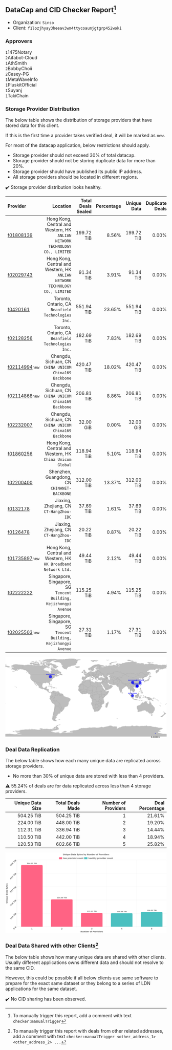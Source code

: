 ## DataCap and CID Checker Report[^1]
 - Organization: `Sinso`
 - Client: `f1lozjhyay3heeav3wm4ttycoaumjgtgrp452woki`
### Approvers
`1`1475Notary<br/>`2`Aifabot-Cloud<br/>`1`AthSmith<br/>`2`BobbyChoii<br/>`2`Casey-PG<br/>`1`MetaWaveInfo<br/>`1`PluskitOfficial<br/>`1`Suyanj<br/>`1`TakiChain

### Storage Provider Distribution
The below table shows the distribution of storage providers that have stored data for this client.

If this is the first time a provider takes verified deal, it will be marked as `new`.

For most of the datacap application, below restrictions should apply.
 - Storage provider should not exceed 30% of total datacap.
 - Storage provider should not be storing duplicate data for more than 20%.
 - Storage provider should have published its public IP address.
 - All storage providers should be located in different regions.

✔️ Storage provider distribution looks healthy.

| Provider                                                    |                                                                        Location | Total Deals Sealed | Percentage | Unique Data | Duplicate Deals |
| :---------------------------------------------------------- | ------------------------------------------------------------------------------: | -----------------: | ---------: | ----------: | --------------: |
| [f01808139](https://filfox.info/en/address/f01808139)       | Hong Kong, Central and Western, HK<br/>`ANLIAN NETWORK TECHNOLOGY CO., LIMITED` |         199.72 TiB |      8.56% |  199.72 TiB |           0.00% |
| [f02029743](https://filfox.info/en/address/f02029743)       | Hong Kong, Central and Western, HK<br/>`ANLIAN NETWORK TECHNOLOGY CO., LIMITED` |          91.34 TiB |      3.91% |   91.34 TiB |           0.00% |
| [f0420161](https://filfox.info/en/address/f0420161)         |                          Toronto, Ontario, CA<br/>`Beanfield Technologies Inc.` |         551.94 TiB |     23.65% |  551.94 TiB |           0.00% |
| [f02128256](https://filfox.info/en/address/f02128256)       |                          Toronto, Ontario, CA<br/>`Beanfield Technologies Inc.` |         182.69 TiB |      7.83% |  182.69 TiB |           0.00% |
| [f02114994](https://filfox.info/en/address/f02114994)`new`  |                       Chengdu, Sichuan, CN<br/>`CHINA UNICOM China169 Backbone` |         420.47 TiB |     18.02% |  420.47 TiB |           0.00% |
| [f02114868](https://filfox.info/en/address/f02114868)`new`  |                       Chengdu, Sichuan, CN<br/>`CHINA UNICOM China169 Backbone` |         206.81 TiB |      8.86% |  206.81 TiB |           0.00% |
| [f02232007](https://filfox.info/en/address/f02232007)       |                       Chengdu, Sichuan, CN<br/>`CHINA UNICOM China169 Backbone` |          32.00 GiB |      0.00% |   32.00 GiB |           0.00% |
| [f01860256](https://filfox.info/en/address/f01860256)       |                    Hong Kong, Central and Western, HK<br/>`China Unicom Global` |         118.94 TiB |      5.10% |  118.94 TiB |           0.00% |
| [f02200400](https://filfox.info/en/address/f02200400)       |                                 Shenzhen, Guangdong, CN<br/>`CHINANET-BACKBONE` |         312.00 TiB |     13.37% |  312.00 TiB |           0.00% |
| [f0132178](https://filfox.info/en/address/f0132178)         |                                     Jiaxing, Zhejiang, CN<br/>`CT-HangZhou-IDC` |          37.69 TiB |      1.61% |   37.69 TiB |           0.00% |
| [f0126478](https://filfox.info/en/address/f0126478)         |                                     Jiaxing, Zhejiang, CN<br/>`CT-HangZhou-IDC` |          20.22 TiB |      0.87% |   20.22 TiB |           0.00% |
| [f01735897](https://filfox.info/en/address/f01735897)`new`  |              Hong Kong, Central and Western, HK<br/>`HK Broadband Network Ltd.` |          49.44 TiB |      2.12% |   49.44 TiB |           0.00% |
| [f02222222](https://filfox.info/en/address/f02222222)       |             Singapore, Singapore, SG<br/>`Tencent Building, Kejizhongyi Avenue` |         115.25 TiB |      4.94% |  115.25 TiB |           0.00% |
| [f02025503](https://filfox.info/en/address/f02025503)`new`  |             Singapore, Singapore, SG<br/>`Tencent Building, Kejizhongyi Avenue` |          27.31 TiB |      1.17% |   27.31 TiB |           0.00% |

<img src="https://raw.githubusercontent.com/data-preservation-programs/filplus-checker-assets/main/filecoin-project/filecoin-plus-large-datasets/issues/961/1689954726527.png"/>

### Deal Data Replication
The below table shows how each many unique data are replicated across storage providers.

- No more than 30% of unique data are stored with less than 4 providers.

⚠️ 55.24% of deals are for data replicated across less than 4 storage providers.

| Unique Data Size | Total Deals Made | Number of Providers | Deal Percentage |
| ---------------: | ---------------: | ------------------: | --------------: |
|       504.25 TiB |       504.25 TiB |                   1 |          21.61% |
|       224.00 TiB |       448.00 TiB |                   2 |          19.20% |
|       112.31 TiB |       336.94 TiB |                   3 |          14.44% |
|       110.50 TiB |       442.00 TiB |                   4 |          18.94% |
|       120.53 TiB |       602.66 TiB |                   5 |          25.82% |

<img src="https://raw.githubusercontent.com/data-preservation-programs/filplus-checker-assets/main/filecoin-project/filecoin-plus-large-datasets/issues/961/1689954727293.png"/>

### Deal Data Shared with other Clients[^3]
The below table shows how many unique data are shared with other clients.
Usually different applications owns different data and should not resolve to the same CID.

However, this could be possible if all below clients use same software to prepare for the exact same dataset or they belong to a series of LDN applications for the same dataset.

✔️ No CID sharing has been observed.

[^1]: To manually trigger this report, add a comment with text `checker:manualTrigger`

[^2]: Deals from those addresses are combined into this report as they are specified with `checker:manualTrigger`

[^3]: To manually trigger this report with deals from other related addresses, add a comment with text `checker:manualTrigger <other_address_1> <other_address_2> ...`
